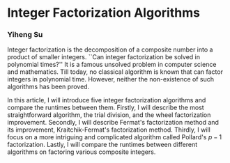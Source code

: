 # Integer Factorization Algorithms
### Yiheng Su

Integer factorization is the decomposition of a composite number into a product of smaller integers. ``Can integer factorization be solved in polynomial times?'' It is a famous unsolved problem in computer science and mathematics. Till today, no classical algorithm is known that can factor integers in polynomial time. However, neither the non-existence of such algorithms has been proved.

In this article, I will introduce five integer factorization algorithms and compare the runtimes between them. Firstly, I will describe the most straightforward algorithm, the trial division, and the wheel factorization improvement. Secondly, I will describe Fermat's factorization method and its improvement, Kraitchik-Fermat's factorization method. Thirdly, I will focus on a more intriguing and complicated algorithm called Pollard's $p-1$ factorization. Lastly, I will compare the runtimes between different algorithms on factoring various composite integers.
